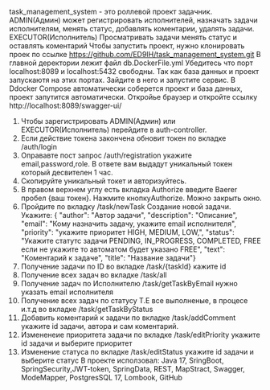 task_management_system - это роллевой проект задачник. ADMIN(Админ) может регистрировать исполнителей, назначать задачи исполнителям, менять статус, добавлять коментарии, удалять задачи.
EXECUTOR(Исполнитель) Просматривать задачи менять статус и оставлять коментарий
Чтобы запустить проект, нужно клонировать проек по ссылке https://github.com/ED9IH/task_management_system.git
В главной деректории лежит файл db.DockerFile.yml
Убедитесь что порт localhost:8089 и localhost:5432 свободны. Так как база данных и проект запускаютя на этих портах.
Зайдите в него и запустите сервис. 
В Ddocker Compose автоматически соберется проект и база данных, проект запутится автоматически.
Откройье браузер и откройте ссылку http://localhost:8089/swagger-ui/
1. Чтобы зарегистрировать ADMIN(Админ) или EXECUTOR(Исполнитель) перейдите в auth-controller.
2. Если действие токена закончена обновит токен по вкладке /auth/login
3. Оправавте пост запрос /auth/registration укажите email,password,role. В ответе вам выдадут уникальный токен который десвителен 1 час.
4. Скопируйте уникальный токет и авторизуйтесь.
5. В правом верхнем углу есть вкладка Authorize введите Baerer пробел {ваш токен}. Нажмите кнопкуAuthorize. Можно закрыть окно.
7. Пройдите по вкладку /task/newTask Создание новой задачи. Укажите: {
  "author": "Автор задачи",
  "description": "Описание",
  "email": "Кому назначить задачу, укажите email исполнителя",
  "priority": "укажите приоритет HIGH, MEDIUM, LOW,",
  "status": "Укажите статутс задачи PENDING, IN_PROGRESS, COMPLETED, FREE если не укажите то автоматом будет указано FREE",
  "text": "Коментарий к задаче",
  "title": "Название задачи"}
8. Получение задачи по ID во вкладке /task/{taskId} кажите id
9. Получение всех задач во вкладке /task/all
10. Получение задач по Исполнителю /task/getTaskByEmail нужно указать email исполнителя
11. Получение всех задач по статусу Т.Е все выполненые, в процесе и.т.д во вкладке /task/getTaskByStatus
12. Добавить коментарий к задачи по вкладке /task/addComment укажите id задачи, автора и сам коментарий.
13. Измененеие приоритета задачи по вкладке /task/editPriority укажите id задачи и выберите приоритет
14. Изменение статуса по вкладке /task/editStatus укажите id задачи и выберите статус
В проекте исползовал:
Java 17, SringBoot, SpringSecurity,JWT-token, SpringData, REST, MapStract, Swagger, ModeMapper, PostgresSQL 17, Lombook, GitHub

  
